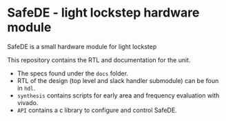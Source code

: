 # SafeDE - light lockstep hardware module

SafeDE is a small hardware module for light lockstep

This repository contains the RTL and documentation for the unit.

- The specs found under the `docs` folder.
- RTL of the design (top level and slack handler submodule) can be foun in `hdl`.
- `synthesis` contains scripts for early area and frequency evaluation with vivado.
- `API` contains a c library to configure and control SafeDE.
